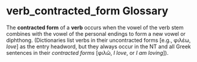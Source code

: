 # verb_contracted_form Glossary

The **contracted form** of a **verb** occurs when the vowel of the verb stem combines with the vowel of the personal endings to form a new vowel or diphthong. (Dictionaries list verbs in their uncontracted forms [e.g., φιλέω, *love*] as the entry headword, but they always occur in the NT and all Greek sentences in their *contracted forms* [φιλῶ, *I love*, or *I am loving*]).
